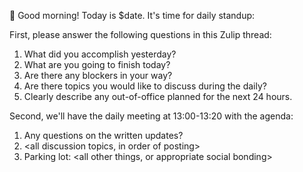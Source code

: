 :wave: Good morning! Today is $date. It's time for daily standup:

First, please answer the following questions in this Zulip thread:

1. What did you accomplish yesterday?
1. What are you going to finish today?
1. Are there any blockers in your way?
1. Are there topics you would like to discuss during the daily?
1. Clearly describe any out-of-office planned for the next 24 hours.

Second, we'll have the daily meeting at 13:00-13:20 with the agenda:

1. Any questions on the written updates?
1. \<all discussion topics, in order of posting\>
1. Parking lot: \<all other things, or appropriate social bonding\>

